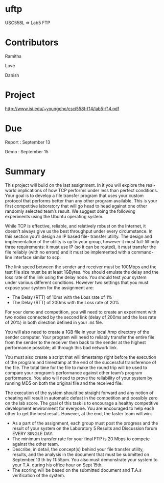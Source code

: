 uftp
====

USC558L => Lab5 FTP

Contributors
===========
Ramitha

Love

Danish

Project
=======
http://www.isi.edu/~youngcho/csci558l-f14/lab5-f14.pdf

Due
====
Report : September 13

Demo   : September 15

Summary
======
This project will build on the last assignment. In it you will explore
the real-world implications
of how TCP performs under less than perfect conditions. Your goal is to
develop a file transfer
program that uses your custom protocol that performs better than any
other program available.
This is your first competitive laboratory that will go head to head
against one other randomly
selected team’s result. We suggest doing the following experiments using
the Ubuntu operating
system.

While TCP is effective, reliable, and relatively robust on the Internet,
it doesn't always give us
the best throughput under every circumstance. In this section you'll
design an IP based file-
transfer utility. The design and implementation of the utility is up to
your group, however it must
full-fill only three requirements: it must use IP (so it can be routed),
it must transfer the file
reliably (with no errors) and it must be implemented with a command-line
interface similar to
scp.

The link speed between the sender and receiver must be 100Mbps and the
test file size must be at
least 1GBytes. You should emulate the delay and the loss rate of the
link using the delay node.
You should test your system under various different conditions. However
two settings that you
must expose your system for the assignment are:

* The Delay (RTT) of 10ms with the Loss rate of 1%
* The Delay (RTT) of 200ms with the Loss rate of 20%

For your demo and competition, you will need to create an experiment
with two nodes connected
by the second link (delay of 200ms and the loss rate of 20%) in both
direction defined in your .ns
file.

You will also need to create a 1GB file in your local /tmp directory of
the sender computer.
Your program will need to reliably transfer the entire file from the
sender to the receiver then
back to the sender at the highest performance possible; all through this
bad network link.

You must also create a script that will timestamp right before the
execution of the program and
timestamp at the end of the successful transference of the file. The
total time for the file to make
the round trip will be used to compare your program’s performance
against other team’s program
performance. You also will need to prove the reliability of your system
by running MD5 on both
the original file and the received file.

The execution of the system should be straight forward and any notion of
cheating will result in
automatic defeat in the competition and possibly zero on the lab score.
The goal of this task is to
encourage a healthy competitive development environment for everyone.
You are encouraged to
help each other to get the best result. However, at the end, the faster
team will win.

* As a part of the assignment, each group must post the progress and
the result of your system
on the Laboratory 5 Results and Discussion forum EVERY SINGLE DAY.
* The minimum transfer rate for your final FTP is 20 Mbps to compete
against the other team.
* Describe, in detail, the concept(s) behind your file transfer
utility, results, and the analysis in
the document that must be submitted on September 13 th by 11:55pm. You
also must
demonstrate your system to your T.A. during his office hour on Sept
15th.
* The scoring will be based on the submitted document and T.A.s
verification of the system.
